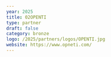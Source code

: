 ```yaml
---
year: 2025
title: 02OPENTI
type: partner
draft: false
category: bronze
logo: /2025/partners/logos/OPENTI.jpg
website: https://www.opneti.com/
---
```

